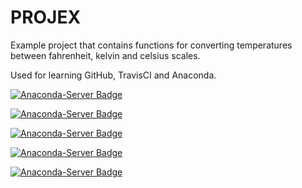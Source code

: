 # PROJEX
Example project that contains functions for converting temperatures between fahrenheit, kelvin and celsius scales.

Used for learning GitHub, TravisCI and Anaconda.

[![Anaconda-Server Badge](https://anaconda.org/tovop/temperature/badges/latest_release_relative_date.svg)](https://anaconda.org/tovop/temperature)

[![Anaconda-Server Badge](https://anaconda.org/tovop/temperature/badges/version.svg)](https://anaconda.org/tovop/temperature)

[![Anaconda-Server Badge](https://anaconda.org/tovop/temperature/badges/installer/conda.svg)](https://conda.anaconda.org/tovop)

[![Anaconda-Server Badge](https://anaconda.org/tovop/temperature/badges/downloads.svg)](https://anaconda.org/tovop/temperature)

[![Anaconda-Server Badge](https://anaconda.org/tovop/temperature/badges/license.svg)](https://anaconda.org/tovop/temperature)